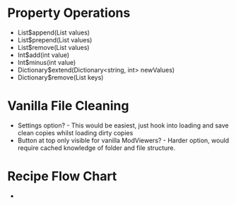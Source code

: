 # Property Operations
 - List$append(List<T> values)
 - List$prepend(List<T> values)
 - List$remove(List<T> values)
 - Int$add(int value)
 - Int$minus(int value)
 - Dictionary$extend(Dictionary<string, int> newValues)
 - Dictionary$remove(List<string> keys)

# Vanilla File Cleaning
 - Settings option? - This would be easiest, just hook into loading and save clean copies whilst loading dirty copies
 - Button at top only visible for vanilla ModViewers? - Harder option, would require cached knowledge of folder and file structure.

# Recipe Flow Chart
 - 
